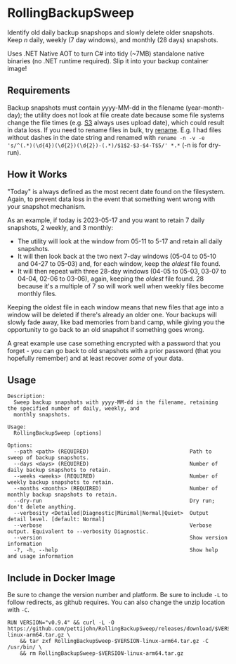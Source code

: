 # RollingBackupSweep
Identify old daily backup snapshops and slowly delete older snapshots. Keep *n* daily, weekly (7 day windows), and monthly (28 days) snapshots.

Uses .NET Native AOT to turn C# into tidy (~7MB) standalone native binaries (no .NET runtime required). Slip it into your backup container image!

## Requirements
Backup snapshots must contain yyyy-MM-dd in the filename (year-month-day); the utility does not look at file create date because some file systems change the file times (e.g. [S3](https://docs.aws.amazon.com/AmazonS3/latest/userguide/UsingMetadata.html) always uses upload date), which could result in data loss. If you need to rename files in bulk, try [rename](https://man7.org/linux/man-pages/man1/rename.1.html). E.g. I had files without dashes in the date string and renamed with `rename -n -v -e 's/^(.*)(\d{4})(\d{2})(\d{2})-(.*)/$1$2-$3-$4-T$5/' *.*` (-n is for dry-run). 


## How it Works
"Today" is always defined as the most recent date found on the filesystem. Again, to prevent data loss in the event that something went wrong with your snapshot mechanism.

As an example, if today is 2023-05-17 and you want to retain 7 daily snapshots, 2 weekly, and 3 monthly:

* The utility will look at the window from 05-11 to 5-17 and retain all daily snapshots.
* It will then look back at the two next 7-day windows (05-04 to 05-10 and 04-27 to 05-03) and, for each window, keep the *oldest* file found.
* It will then repeat with three 28-day windows (04-05 to 05-03, 03-07 to 04-04, 02-06 to 03-06), again, keeping the *oldest* file found. 28 because it's a multiple of 7 so will work well when weekly files become monthly files. 

Keeping the oldest file in each window means that new files that age into a window will be deleted if there's already an older one. Your backups will slowly fade away, like bad memories from band camp, while giving you the opportunity to go back to an old snapshot if something goes wrong. 

A great example use case something encrypted with a password that you forget - you can go back to old snapshots with a prior password (that you hopefully remember) and at least recover *some* of your data. 

## Usage

```
Description:
  Sweep backup snapshots with yyyy-MM-dd in the filename, retaining the specified number of daily, weekly, and
  monthly snapshots.

Usage:
  RollingBackupSweep [options]

Options:
  --path <path> (REQUIRED)                                Path to sweep of backup snapshots.
  --days <days> (REQUIRED)                                Number of daily backup snapshots to retain.
  --weeks <weeks> (REQUIRED)                              Number of weekly backup snapshots to retain.
  --months <months> (REQUIRED)                            Number of monthly backup snapshots to retain.
  --dry-run                                               Dry run; don't delete anything.
  --verbosity <Detailed|Diagnostic|Minimal|Normal|Quiet>  Output detail level. [default: Normal]
  --verbose                                               Verbose output. Equivalent to --verbosity Diagnostic.
  --version                                               Show version information
  -?, -h, --help                                          Show help and usage information
```

## Include in Docker Image

Be sure to change the version number and platform. Be sure to include `-L` to follow redirects, as github requires. You can also change the unzip location with `-C`.

```
RUN VERSION="v0.9.4" && curl -L -O https://github.com/pettijohn/RollingBackupSweep/releases/download/$VERSION/RollingBackupSweep-$VERSION-linux-arm64.tar.gz \
    && tar zxf RollingBackupSweep-$VERSION-linux-arm64.tar.gz -C /usr/bin/ \
    && rm RollingBackupSweep-$VERSION-linux-arm64.tar.gz
```